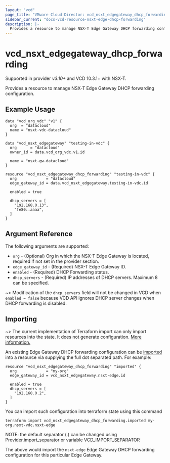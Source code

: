 ```yaml
---
layout: "vcd"
page_title: "VMware Cloud Director: vcd_nsxt_edgegateway_dhcp_forwarding"
sidebar_current: "docs-vcd-resource-nsxt-edge-dhcp-forwarding"
description: |-
  Provides a resource to manage NSX-T Edge Gateway DHCP forwarding configuration.
---
```


# vcd\_nsxt\_edgegateway\_dhcp\_forwarding

Supported in provider *v3.10+* and VCD 10.3.1+ with NSX-T.

Provides a resource to manage NSX-T Edge Gateway DHCP forwarding configuration.

## Example Usage

```hcl
data "vcd_org_vdc" "v1" {
  org  = "datacloud"
  name = "nsxt-vdc-datacloud"
}

data "vcd_nsxt_edgegateway" "testing-in-vdc" {
  org      = "datacloud"
  owner_id = data.vcd_org_vdc.v1.id

  name = "nsxt-gw-datacloud"
}

resource "vcd_nsxt_edgegateway_dhcp_forwarding" "testing-in-vdc" {
  org             = "datacloud"
  edge_gateway_id = data.vcd_nsxt_edgegateway.testing-in-vdc.id

  enabled = true

  dhcp_servers = [
    "192.168.0.13",
    "fe80::aaaa",
  ]
}
```

## Argument Reference

The following arguments are supported:

* `org` - (Optional) Org in which the NSX-T Edge Gateway is located, required
  if not set in the provider section.
* `edge_gateway_id` - (Required) NSX-T Edge Gateway ID.
* `enabled` - (Required) DHCP Forwarding status.
* `dhcp_servers` - (Required) IP addresses of DHCP servers. Maximum 8 can be specified.

~> Modification of the `dhcp_servers` field will not be changed in VCD when `enabled = false` because VCD API ignores DHCP server changes when DHCP forwarding is disabled.

## Importing

~> The current implementation of Terraform import can only import resources into the state.
It does not generate configuration. [More information.](https://www.terraform.io/docs/import/)


An existing Edge Gateway DHCP forwarding configuration can be 
[imported][docs-import] into a resource via supplying the 
full dot separated path. For example: 

```hcl
resource "vcd_nsxt_edgegateway_dhcp_forwarding" "imported" {
  org             = "my-org"
  edge_gateway_id = vcd_nsxt_edgegateway.nsxt-edge.id

  enabled = true
  dhcp_servers = [
    "192.168.0.2",
  ]
}
```

You can import such configuration into terraform state using this command
```
terraform import vcd_nsxt_edgegateway_dhcp_forwarding.imported my-org.nsxt-vdc.nsxt-edge
```

NOTE: the default separator (.) can be changed using Provider.import_separator or variable VCD_IMPORT_SEPARATOR

The above would import the `nsxt-edge` Edge Gateway DHCP forwarding configuration for this particular
Edge Gateway.

[docs-import]: https://www.terraform.io/docs/import/
